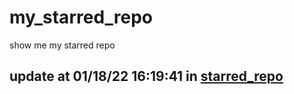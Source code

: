 # my_starred_repo
show me my starred repo

update at 01/18/22 16:19:41 in [starred_repo](./index.html)
---


